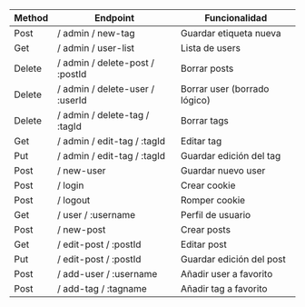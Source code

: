 | Method          | Endpoint                        | Funcionalidad                |
| --------------- | ------------------------------- | ---------------------------- |
| Post            | / admin / new-tag               | Guardar etiqueta nueva       |
| Get             | / admin / user-list             | Lista de users               |
| Delete          | / admin / delete-post / :postId | Borrar posts                 |
| Delete          | / admin / delete-user / :userId | Borrar user (borrado lógico) |
| Delete          | / admin / delete-tag / :tagId   | Borrar tags                  |
| Get             | / admin / edit-tag / :tagId     | Editar tag                   |
| Put             | / admin / edit-tag / :tagId     | Guardar edición del tag      |
| Post            | / new-user                      | Guardar nuevo user           |
| Post            | / login                         | Crear cookie                 |
| Post            | / logout                        | Romper cookie                |
| Get             | / user / :username              | Perfil de usuario            |
| Post            | / new-post                      | Crear posts                  |
| Get             | / edit-post / :postId           | Editar post                  |
| Put             | / edit-post / :postId           | Guardar edición del post     |
| Post            | / add-user / :username          | Añadir user a favorito       |
| Post            | / add-tag / :tagname            | Añadir tag a favorito        |